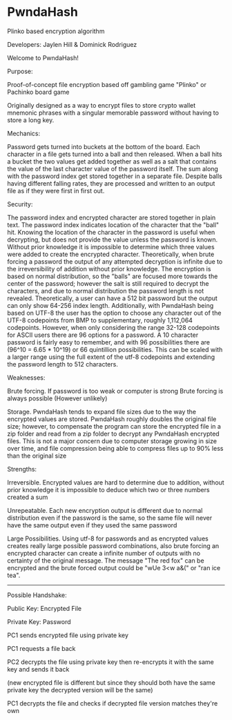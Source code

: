 # PwndaHash
Plinko based encryption algorithm

Developers: Jaylen Hill & Dominick Rodriguez

Welcome to PwndaHash!

Purpose:

Proof-of-concept file encryption based off gambling game "Plinko" or Pachinko board game

Originally designed as a way to encrypt files to store crypto wallet mnemonic phrases with a singular memorable password without having to store a long key. 


Mechanics:

Password gets turned into buckets at the bottom of the board. Each character in a file gets turned into a ball and then released. When a ball hits a bucket the two values get added together as well as a salt that contains the value of the last character value of the password itself. The sum along with the password index get stored together in a separate file. Despite balls having different falling rates, they are processed and written to an output file as if they were first in first out.


Security:

The password index and encrypted character are stored together in plain text.
The password index indicates location of the character that the "ball" hit. Knowing the location of the character in the password is useful when decrypting, but does not provide the value unless the password is known. Without prior knowledge it is impossible to determine which three values were added to create the encrypted character. Theoretically, when brute forcing a password the output of any attempted decryption is infinite due to the irreversibility of addition without prior knowledge. The encryption is based on normal distribution, so the "balls" are focused more towards the center of the password; however the salt is still required to decrypt the characters, and due to normal distribution the password length is not revealed. Theoretically, a user can have a 512 bit password but the output can only show 64-256 index length. Additionally, with PwndaHash being based on UTF-8 the user has the option to choose any character out of the UTF-8 codepoints from BMP to supplementary, roughly 1,112,064 codepoints. However, when only considering the range 32-128 codepoints for ASCII users there are 96 options for a password. A 10 character password is fairly easy to remember, and with 96 possibilities there are (96^10 = 6.65 * 10^19)  or 66 quintillion possibilities. This can be scaled with a larger range using the full extent of the utf-8 codepoints and extending the password length to 512 characters.

Weaknesses:

Brute forcing. If password is too weak or computer is strong Brute forcing is always possible (However unlikely)

Storage. PwndaHash tends to expand file sizes due to the way the encrypted values are stored. PwndaHash roughly doubles the original file size; however, to compensate the program can store the encrypted file in a zip folder and read from a zip folder to decrypt any PwndaHash encrypted files. This is not a major concern due to computer storage growing in size over time, and file compression being able to compress files up to 90% less than the original size


Strengths:

Irreversible. Encrypted values are hard to determine due to addition, without prior knowledge it is impossible to deduce which two or three numbers created a sum

Unrepeatable. Each new encryption output is different due to normal distribution even if the password is the same, so the same file will never have the same output even if they used the same password

Large Possibilities. Using utf-8 for passwords and as encrypted values creates really large possible password combinations, also brute forcing an encrypted character can create a infinite number of outputs with no certainty of the original message. The message "The red fox" can be encrypted and the brute forced output could be "wUe 3<w a&(" or "ran ice tea". 

----------------------------------------------------------------------------------------------------
Possible Handshake:

Public Key: Encrypted File

Private Key: Password


PC1 sends encrypted file using private key

PC1 requests a file back

PC2 decrypts the file using private key then re-encrypts it with the same key and sends it back

(new encrypted file is different but since they should both have the same private key the decrypted version will be the same)

PC1 decrypts the file and checks if decrypted file version matches they're own
